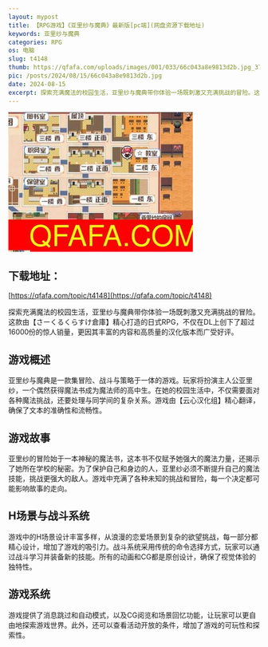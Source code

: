 ```yaml
---
layout: mypost
title: 【RPG游戏】《亚里纱与魔典》最新版[pc端](网盘资源下载地址)
keywords: 亚里纱与魔典
categories: RPG
os: 电脑
slug: t4148
thumb: https://qfafa.com/uploads/images/001/033/66c043a8e9813d2b.jpg_370x280.jpg
pic: /posts/2024/08/15/66c043a8e9813d2b.jpg
date: 2024-08-15
excerpt: 探索充满魔法的校园生活，亚里纱与魔典带你体验一场既刺激又充满挑战的冒险。这款由【さーくるくらすけ倉庫】精心打造的日式RPG，不仅在DL上创下了超过16000份的惊人销量，更因其丰富的内容和高质量的汉化版本而广受好评。
---
```


![亚里纱与魔典](/posts/2024/08/15/66c043a8e9813d2b.jpg)

## 下载地址：

[https://qfafa.com/topic/t4148](https://qfafa.com/topic/t4148)

探索充满魔法的校园生活，亚里纱与魔典带你体验一场既刺激又充满挑战的冒险。这款由【さーくるくらすけ倉庫】精心打造的日式RPG，不仅在DL上创下了超过16000份的惊人销量，更因其丰富的内容和高质量的汉化版本而广受好评。

## 游戏概述

亚里纱与魔典是一款集冒险、战斗与策略于一体的游戏。玩家将扮演主人公亚里纱，一个偶然获得魔法书成为魔法师的高中生。在她的校园生活中，不仅需要面对各种魔法挑战，还要处理与同学间的复杂关系。游戏由【云心汉化组】精心翻译，确保了文本的准确性和流畅性。

## 游戏故事

亚里纱的冒险始于一本神秘的魔法书，这本书不仅赋予她强大的魔法力量，还揭示了她所在学校的秘密。为了保护自己和身边的人，亚里纱必须不断提升自己的魔法技能，挑战更强大的敌人。游戏中充满了各种未知的挑战和冒险，每一个决定都可能影响故事的走向。

## H场景与战斗系统

游戏中的H场景设计丰富多样，从浪漫的恋爱场景到复杂的欲望挑战，每一部分都精心设计，增加了游戏的吸引力。战斗系统采用传统的命令选择方式，玩家可以通过战斗学习并装备新的技能。所有的动画和CG都是原创设计，确保了视觉体验的独特性。

## 游戏系统

游戏提供了消息跳过和自动模式，以及CG阅览和场景回忆功能，让玩家可以更自由地探索游戏世界。此外，还可以查看活动开放的条件，增加了游戏的可玩性和探索性。